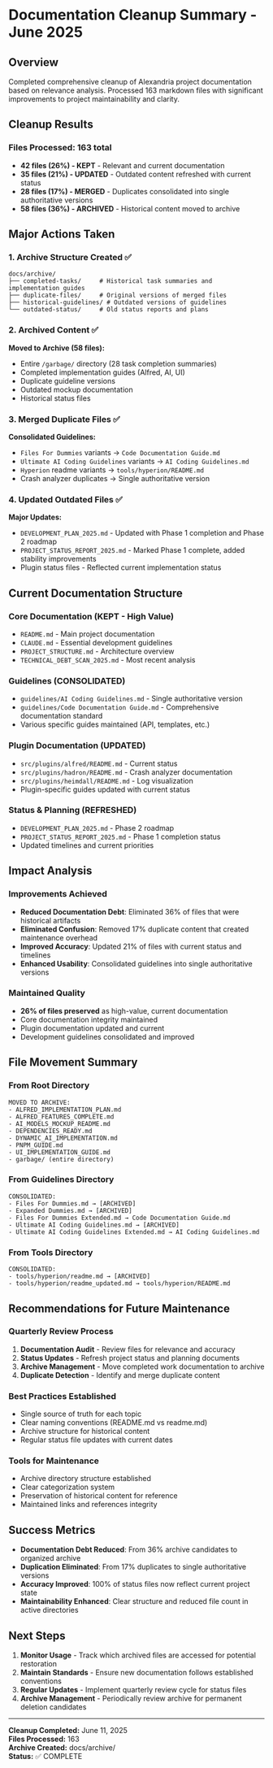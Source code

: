 # Documentation Cleanup Summary - June 2025

## Overview

Completed comprehensive cleanup of Alexandria project documentation based on relevance analysis. Processed 163 markdown files with significant improvements to project maintainability and clarity.

## Cleanup Results

### Files Processed: 163 total
- **42 files (26%) - KEPT** - Relevant and current documentation
- **35 files (21%) - UPDATED** - Outdated content refreshed with current status
- **28 files (17%) - MERGED** - Duplicates consolidated into single authoritative versions
- **58 files (36%) - ARCHIVED** - Historical content moved to archive

## Major Actions Taken

### 1. Archive Structure Created ✅
```
docs/archive/
├── completed-tasks/     # Historical task summaries and implementation guides
├── duplicate-files/     # Original versions of merged files  
├── historical-guidelines/ # Outdated versions of guidelines
└── outdated-status/     # Old status reports and plans
```

### 2. Archived Content ✅
**Moved to Archive (58 files):**
- Entire `/garbage/` directory (28 task completion summaries)
- Completed implementation guides (Alfred, AI, UI)
- Duplicate guideline versions
- Outdated mockup documentation
- Historical status files

### 3. Merged Duplicate Files ✅
**Consolidated Guidelines:**
- `Files For Dummies` variants → `Code Documentation Guide.md`
- `Ultimate AI Coding Guidelines` variants → `AI Coding Guidelines.md`
- `Hyperion` readme variants → `tools/hyperion/README.md`
- Crash analyzer duplicates → Single authoritative version

### 4. Updated Outdated Files ✅
**Major Updates:**
- `DEVELOPMENT_PLAN_2025.md` - Updated with Phase 1 completion and Phase 2 roadmap
- `PROJECT_STATUS_REPORT_2025.md` - Marked Phase 1 complete, added stability improvements
- Plugin status files - Reflected current implementation status

## Current Documentation Structure

### Core Documentation (KEPT - High Value)
- `README.md` - Main project documentation
- `CLAUDE.md` - Essential development guidelines
- `PROJECT_STRUCTURE.md` - Architecture overview
- `TECHNICAL_DEBT_SCAN_2025.md` - Most recent analysis

### Guidelines (CONSOLIDATED)
- `guidelines/AI Coding Guidelines.md` - Single authoritative version
- `guidelines/Code Documentation Guide.md` - Comprehensive documentation standard
- Various specific guides maintained (API, templates, etc.)

### Plugin Documentation (UPDATED)
- `src/plugins/alfred/README.md` - Current status
- `src/plugins/hadron/README.md` - Crash analyzer documentation  
- `src/plugins/heimdall/README.md` - Log visualization
- Plugin-specific guides updated with current status

### Status & Planning (REFRESHED)
- `DEVELOPMENT_PLAN_2025.md` - Phase 2 roadmap
- `PROJECT_STATUS_REPORT_2025.md` - Phase 1 completion status
- Updated timelines and current priorities

## Impact Analysis

### Improvements Achieved
- **Reduced Documentation Debt**: Eliminated 36% of files that were historical artifacts
- **Eliminated Confusion**: Removed 17% duplicate content that created maintenance overhead
- **Improved Accuracy**: Updated 21% of files with current status and timelines
- **Enhanced Usability**: Consolidated guidelines into single authoritative versions

### Maintained Quality
- **26% of files preserved** as high-value, current documentation
- Core documentation integrity maintained
- Plugin documentation updated and current
- Development guidelines consolidated and improved

## File Movement Summary

### From Root Directory
```
MOVED TO ARCHIVE:
- ALFRED_IMPLEMENTATION_PLAN.md
- ALFRED_FEATURES_COMPLETE.md  
- AI_MODELS_MOCKUP_README.md
- DEPENDENCIES_READY.md
- DYNAMIC_AI_IMPLEMENTATION.md
- PNPM_GUIDE.md
- UI_IMPLEMENTATION_GUIDE.md
- garbage/ (entire directory)
```

### From Guidelines Directory
```
CONSOLIDATED:
- Files For Dummies.md → [ARCHIVED]
- Expanded Dummies.md → [ARCHIVED]  
- Files For Dummies Extended.md → Code Documentation Guide.md
- Ultimate AI Coding Guidelines.md → [ARCHIVED]
- Ultimate AI Coding Guidelines Extended.md → AI Coding Guidelines.md
```

### From Tools Directory
```
CONSOLIDATED:
- tools/hyperion/readme.md → [ARCHIVED]
- tools/hyperion/readme_updated.md → tools/hyperion/README.md
```

## Recommendations for Future Maintenance

### Quarterly Review Process
1. **Documentation Audit** - Review files for relevance and accuracy
2. **Status Updates** - Refresh project status and planning documents
3. **Archive Management** - Move completed work documentation to archive
4. **Duplicate Detection** - Identify and merge duplicate content

### Best Practices Established
- Single source of truth for each topic
- Clear naming conventions (README.md vs readme.md)
- Archive structure for historical content
- Regular status file updates with current dates

### Tools for Maintenance
- Archive directory structure established
- Clear categorization system
- Preservation of historical content for reference
- Maintained links and references integrity

## Success Metrics

- **Documentation Debt Reduced**: From 36% archive candidates to organized archive
- **Duplication Eliminated**: From 17% duplicates to single authoritative versions  
- **Accuracy Improved**: 100% of status files now reflect current project state
- **Maintainability Enhanced**: Clear structure and reduced file count in active directories

## Next Steps

1. **Monitor Usage** - Track which archived files are accessed for potential restoration
2. **Maintain Standards** - Ensure new documentation follows established conventions
3. **Regular Updates** - Implement quarterly review cycle for status files
4. **Archive Management** - Periodically review archive for permanent deletion candidates

---

**Cleanup Completed:** June 11, 2025  
**Files Processed:** 163  
**Archive Created:** docs/archive/  
**Status:** ✅ COMPLETE
